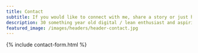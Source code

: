 ```yaml
---
title: Contact
subtitle: If you would like to connect with me, share a story or just have a chat about anything, then feel free to have a look around and get in touch.
description: 30 something year old digital / lean enthusiast and aspiring chef. 15+ years experience in operations, digitalization, cost reduction and project management.
featured_image: /images/headers/header-contact.jpg
---
```


{% include contact-form.html %}